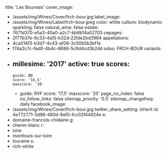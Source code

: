 title: 'Les Bournais'
cover_image:
  - /assets/img/Wines/Cover/frch-bour.jpg
label_image:
  - /assets/img/Wines/Label/frch-bour.jpeg
color: white
culture: biodynamic
sparkling: false
natural_wine: false
estate:
  - 7671d370-e5a3-40a0-a2c7-bb8b14a52703
cepages:
  - 2f77b37e-9c33-4a15-b32d-22fde2bd3964
appellations:
  - 4ca014f3-b3d7-4c43-af06-3c50b5b3bf1e
  - f74a2c7c-fad0-4b4c-8688-5c9d4cd3b2dd
odoo: FRCH-BOUR
variants:
  -
    millesime: '2017'
    active: true
    scores:
      -
        guide: BD
        score: '16,5'
        maxscore: '20'
      -
        guide: RVF
        score: '17,5'
        maxscore: '20'
page_no_index: false
no_follow_links: false
sitemap_priority: '0.5'
sitemap_changefreq: daily
facebook_image:
  - /assets/img/Wines/Cover/frch-bour.jpg
twitter_share_setting: inherit
id: 4e772771-3d96-480d-9a10-fcc02f44924e
e:
  - domaine-francois-chidaine
g:
  - chenin-blanc
r:
  - loire
  - montlouis-sur-loire
  - touraine
s:
  - rich-white

